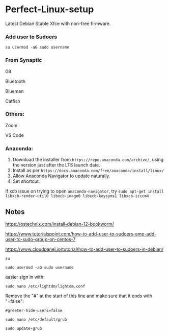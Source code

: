 # Perfect-Linux-setup

Latest Debian Stable Xfce with non-free firmware.

### Add user to Sudoers

```su usermod -aG sudo username```

### From Synaptic

Git

Bluetooth

Blueman

Catfish

### Others:

Zoom

VS Code

### Anaconda:

1. Download the installer from ```https://repo.anaconda.com/archive/```, using the version just after the LTS launch date.
2. Install as per ```https://docs.anaconda.com/free/anaconda/install/linux/```
3. Allow Anaconda Navigator to update naturally.
4. Set shortcut.

If xcb issue on trying to open ```anaconda-navigator```, try ```sudo apt-get install libxcb-render-util0 libxcb-image0 libxcb-keysyms1 libxcb-icccm4```

## Notes

https://ostechnix.com/install-debian-12-bookworm/

https://www.tutorialspoint.com/how-to-add-user-to-sudoers-amp-add-user-to-sudo-group-on-centos-7

https://www.cloudpanel.io/tutorial/how-to-add-user-to-sudoers-in-debian/
 

```su```

```sudo usermod -aG sudo username```

easier sign in with:

```sudo nano /etc/lightdm/lightdm.conf```

Remove the "#" at the start of this line and make sure that it ends with "=false":

```#greeter-hide-users=false```


```sudo nano /etc/default/grub```

```sudo update-grub```

